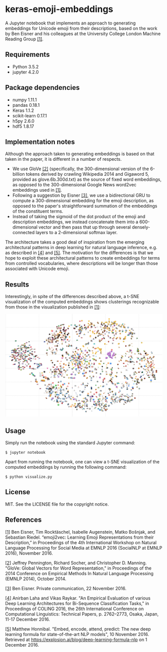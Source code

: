 # keras-emoji-embeddings
A Jupyter notebook that implements an approach to generating embeddings for Unicode emoji from their descriptions, based on the work by Ben Eisner and his colleagues at the University College London Machine Reading Group [[1]](https://arxiv.org/abs/1609.08359).

## Requirements

* Python 3.5.2
* jupyter 4.2.0

## Package dependencies

* numpy 1.11.1
* pandas 0.18.1
* Keras 1.1.2
* scikit-learn 0.17.1
* h5py 2.6.0
* hdf5 1.8.17

## Implementation notes

Although the approach taken to generating embeddings is based on that taken in the paper, it is different in a number of respects.

* We use GloVe [[2]](http://nlp.stanford.edu/pubs/glove.pdf) (specifically, the 300-dimensional version of the 6-billion tokens derived by crawling Wikipedia 2014 and Gigaword 5, provided as glove.6b.300d.txt) as the source of fixed word embeddings, as opposed to the 300-dimensional Google News word2vec embeddings used in [[1]](https://arxiv.org/abs/1609.08359).
* Following a suggestion by Eisner [[3]](#eisner-personal-communication), we use a bidirectional GRU to compute a 300-dimensional embedding for the emoji description, as opposed to the paper's straightforward summation of the embeddings of the constituent terms.
* Instead of taking the sigmoid of the dot product of the emoji and description embeddings, we instead concatenate them into a 600-dimensional vector and then pass that up through several densely-connected layers to a 2-dimensional softmax layer.

The architecture takes a good deal of inspiration from the emerging architectural patterns in deep learning for natural language inference, e.g. as described in [[4]](https://arxiv.org/abs/1607.04853v2) and [[5]](https://explosion.ai/blog/deep-learning-formula-nlp). The motivation for the differences is that we hope to exploit these architectural patterns to create embeddings for terms from controlled vocabularies, where descriptions will be longer than those associated with Unicode emoji.

## Results

Interestingly, in spite of the differences described above, a t-SNE visualization of the computed embeddings shows clusterings recognizable from those in the visualization published in [[1]](https://arxiv.org/abs/1609.08359):

![[A t-SNE visualization of the computed embeddings]](emoji_emb_viz.png)

## Usage

Simply run the notebook using the standard Jupyter command:

    $ jupyter notebook

Apart from running the notebook, one can view a t-SNE visualization of the computed embeddings by running the following command:

    $ python visualize.py

## License

MIT. See the LICENSE file for the copyright notice.

## References

[[1]](https://arxiv.org/abs/1609.08359) Ben Eisner, Tim Rocktäschel, Isabelle Augenstein, Matko Bošnjak, and Sebastian Riedel. “emoji2vec: Learning Emoji Representations from their Description,” in Proceedings of the 4th International Workshop on Natural Language Processing for Social Media at EMNLP 2016 (SocialNLP at EMNLP 2016), November 2016.

[[2]](http://nlp.stanford.edu/pubs/glove.pdf) Jeffrey Pennington, Richard Socher, and Christopher D. Manning. "GloVe: Global Vectors for Word Representation," in Proceedings of the 2014 Conference on Empirical Methods In Natural Language Processing (EMNLP 2014), October 2014.

[[3]](#eisner-personal-communication) Ben Eisner. Private communication, 22 November 2016.

[[4]](https://arxiv.org/abs/1607.04853v2) Anirban Laha and Vikas Raykar. "An Empirical Evaluation of various Deep Learning Architectures for Bi-Sequence Classification Tasks," in Proceedings of COLING 2016, the 26th International Conference on Computational Linguistics: Technical Papers, p. 2762–2773, Osaka, Japan, 11-17 December 2016.

[[5]](https://explosion.ai/blog/deep-learning-formula-nlp) Matthew Honnibal. "Embed, encode, attend, predict: The new deep learning formula for state-of-the-art NLP models", 10 November 2016. Retrieved at https://explosion.ai/blog/deep-learning-formula-nlp on 1 December 2016.
